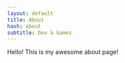 ```yaml
---
layout: default
title: About
hash: about
subtitle: Dev & Games
---
```


Hello! This is my awesome about page!
